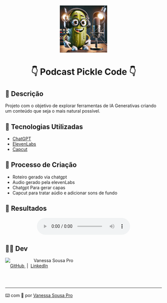 <p align="center">
  <img src="./assets/images/piclesdev.png" width="30%">
  </a>
<p>

<h1 align="center">
   👇 Podcast Pickle Code 👇
</h1>

## 📒 Descrição
Projeto com o objetivo de explorar ferramentas de IA Generativas criando um conteúdo que seja o mais natural possível.

## 🤖 Tecnologias Utilizadas
- [ChatGPT](https://chat.openai.com/) 
- [ElevenLabs](https://beta.elevenlabs.io/)
- [Capcut](https://www.capcut.com/pt-br/)

## 🧐 Processo de Criação
- Roteiro gerado via chatgpt
- Audio gerado pela elevenLabs
- Chatgpt Para gerar capas
- Capcut para tratar aúdio e adicionar sons de fundo

## 🚀 Resultados

<div align="center">
    <audio controls>
  <source src="./outputs/audios/Episódio 01 Desvendando as Sombras do CSS e Explo.MP3" type="audio/mpeg">
</audio>
</div>


## 👨‍💻 Dev

<p>
    <img 
      align=left 
      margin=10 
      width=80 
      src="https://avatars.githubusercontent.com/u/141881796?s=96&v=4"
    />
    <p>&nbsp&nbsp&nbspVanessa Sousa Pro<br>
    &nbsp&nbsp&nbsp
    <a 
        href="https://github.com/vanessasousapro">
        GitHub
    </a>
    &nbsp;|&nbsp;
    <a 
        href="https://www.linkedin.com/in/vanessa-sousa-pro/">
        LinkedIn
    </a>
</p>
<br/><br/>
<p>

---

⌨️ com 💜 por [Vanessa Sousa Pro](https://github.com/vanessasousapro)
